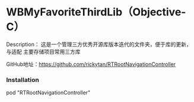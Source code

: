 # WBMyFavoriteThirdLib（Objective-C）
Description：
这是一个管理三方优秀开源库版本迭代的文件夹，便于库的更新，与适配
主要存储项目常用三方库

GitHub地址：https://github.com/rickytan/RTRootNavigationController

### Installation
pod "RTRootNavigationController"
